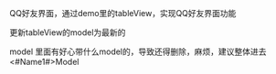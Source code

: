 QQ好友界面，通过demo里的tableView，实现QQ好友界面功能



更新tableView的model为最新的

model
里面有好心带什么model的，导致还得删除，麻烦，建议整体进去<#Name1#>Model








